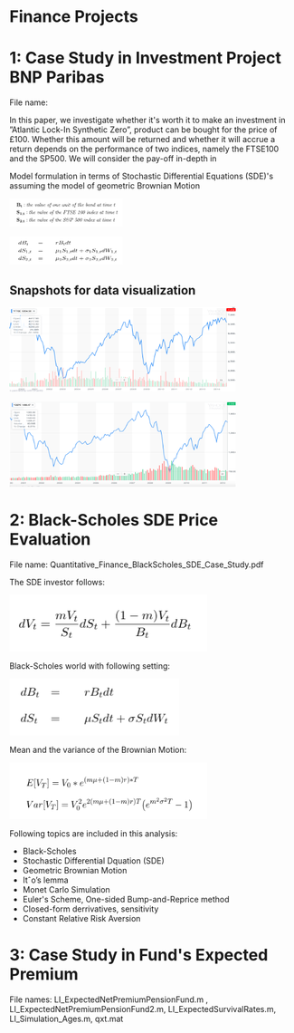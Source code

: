 # Finance Projects
# 1: Case Study in Investment Project BNP Paribas
File name: 

In this paper, we investigate whether it's worth it to make an investment in ”Atlantic Lock-In Synthetic Zero”, product can be bought for the price of £100. Whether this amount will be returned and whether it will accrue a return depends on the performance of two indices, namely the FTSE100 and the SP500. We will consider the pay-off in-depth in

Model formulation in terms of Stochastic Differential Equations (SDE)'s assuming the model of geometric Brownian Motion
<p align="left">
<img src="Model_intermsof_SDE.png?raw=true"
  alt=""
  width="200" height="50">
</p>
<p align="left">
<img src="Model_intermsof_SDE2.png?raw=true"
  alt=""
  width="200" height="50">
</p>

## Snapshots for data visualization
<p align="left">
<img src="InvestmentProjectBNPParibas_figure1.png?raw=true"
  alt=""
  width="400" height="150">
</p>
<img src="InvestmentProjectBNPParibas_figure2.png?raw=true"
  alt=""
  width="400" height="150">
</p>


# 2: Black-Scholes SDE Price Evaluation
File name: Quantitative_Finance_BlackScholes_SDE_Case_Study.pdf


The SDE investor follows: 
<p align="left">
<img src="SDE_Wealth_of_investor_follows.png?raw=true"
  alt=""
  width="350" height="100">
</p>
Black-Scholes world with following setting:
<p align="left">
<img src="Assumed_BlackScholes_setting.png?raw=true"
  alt=""
  width="300" height="100">
</p>
Mean and the variance of the Brownian Motion:
<p align="left">
<img src="Mean_Variance_BrownianMotion.png?raw=true"
  alt=""
  width="350" height="100">
</p>

Following topics are included in this analysis:
 - Black-Scholes 
 - Stochastic Differential Dquation (SDE)
 - Geometric Brownian Motion
 - Itˆo’s lemma
 - Monet Carlo Simulation
 - Euler's Scheme, One-sided Bump-and-Reprice method
 - Closed-form derrivatives, sensitivity
 - Constant Relative Risk Aversion 


# 3: Case Study in Fund's Expected Premium
File names: LI_ExpectedNetPremiumPensionFund.m , LI_ExpectedNetPremiumPensionFund2.m, LI_ExpectedSurvivalRates.m, LI_Simulation_Ages.m, qxt.mat

